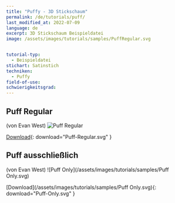 ```yaml
---
title: "Puffy - 3D Stickschaum"
permalink: /de/tutorials/puff/
last_modified_at: 2022-07-09
language: de
excerpt: 3D Stickschaum Beispieldatei
image: /assets/images/tutorials/samples/PuffRegular.svg


tutorial-typ:
  - Beispieldatei
stichart: Satinstich
techniken:
  - Puffy 
field-of-use:
schwierigkeitsgrad: 
---
```


## Puff Regular 
(von Evan West)
![Puff Regular](/assets/images/tutorials/samples/PuffRegular.svg)

[Download](/assets/images/tutorials/samples/PuffRegular.svg){: download="Puff-Regular.svg" }

## Puff ausschließlich 
(von Evan West)
![Puff Only](/assets/images/tutorials/samples/Puff Only.svg)

[Download](/assets/images/tutorials/samples/Puff Only.svg){: download="Puff-Only.svg" }

